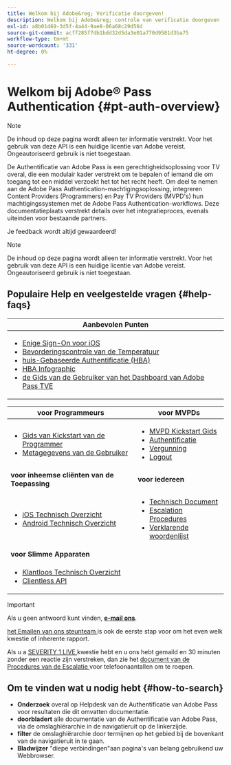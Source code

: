 ```yaml
---
title: Welkom bij Adobe&reg; Verificatie doorgeven!
description: Welkom bij Adobe&reg; controle van verificatie doorgeven
exl-id: a8b01469-3d5f-4a44-9ae8-06a68c29d56d
source-git-commit: acff285f7db1bdd32d5da3e01a770d9581d3ba75
workflow-type: tm+mt
source-wordcount: '331'
ht-degree: 0%

---
```


# Welkom bij Adobe® Pass Authentication {#pt-auth-overview}

>[!NOTE]
>
>De inhoud op deze pagina wordt alleen ter informatie verstrekt. Voor het gebruik van deze API is een huidige licentie van Adobe vereist. Ongeautoriseerd gebruik is niet toegestaan.

De Authentificatie van Adobe Pass is een gerechtigheidsoplossing voor TV overal, die een modulair kader verstrekt om te bepalen of iemand die om toegang tot een middel verzoekt het tot het recht heeft. Om deel te nemen aan de Adobe Pass Authentication-machtigingsoplossing, integreren Content Providers (Programmers) en Pay TV Providers (MVPD&#39;s) hun machtigingssystemen met de Adobe Pass Authentication-workflows. Deze documentatieplaats verstrekt details over het integratieproces, evenals uiteinden voor bestaande partners.

Je feedback wordt altijd gewaardeerd!

>[!NOTE]
>
>De inhoud op deze pagina wordt alleen ter informatie verstrekt. Voor het gebruik van deze API is een huidige licentie van Adobe vereist. Ongeautoriseerd gebruik is niet toegestaan.

## Populaire Help en veelgestelde vragen {#help-faqs}

| **Aanbevolen Punten** |
|-|
| <ul><li>[ Enige Sign-On voor iOS ](/help/authentication/apple-sso-overview.md)</li><li>[ Bevorderingscontrole van de Temperatuur ](/help/authentication/promotional-temp-pass.md)</li><li>[ huis-Gebaseerde Authentificatie (HBA) ](/help/authentication/home-based-authn-tve.md)</li><li>[ HBA Infographic ](https://dzf8vqv24eqhg.cloudfront.net/userfiles/258/326/ckfinder/files/AdobeNewsletterHBA.pdf)</li><li>[ de Gids van de Gebruiker van het Dashboard van Adobe Pass TVE ](/help/authentication/tve-dashboard/old-tve-dashboard/tve-dashboard-user-guide.md)</li></ul> |

| **voor Programmeurs** | **voor MVPDs** |
|------------------------------------------------------------------------------|-------------------------------------------------------------------------------------------------|
| <ul><li>[ Gids van Kickstart van de Programmer ](/help/authentication/programmer-kickstart-guide.md)</li><li>[ Metagegevens van de Gebruiker ](/help/authentication/user-metadata.md)</li></ul> | <ul><li>[ MVPD Kickstart Gids ](/help/authentication/mvpd-kickstart-guide.md)</li><li>[ Authentificatie ](/help/authentication/authn-usecase.md)</li><li>[ Vergunning ](/help/authentication/authz-usecase.md)</li><li>[ Logout ](/help/authentication/usecase-mvpd-logout.md)</li></ul> |
| **voor inheemse cliënten van de Toepassing** | **voor iedereen** |
| <ul><li>[ iOS Technisch Overzicht ](/help/authentication/iostvos-sdk-overview.md)</li><li>[ Android Technisch Overzicht ](/help/authentication/android-sdk-overview.md)</li></ul> | <ul><li>[ Technisch Document ](/help/authentication/technical-paper.md)</li><li>[ Escalation Procedures ](/help/authentication/escalation-procedures.md)</li><li>[ Verklarende woordenlijst ](/help/authentication/glossary.md)</li></ul> |
| **voor Slimme Apparaten** | |
| <ul><li>[ Klantloos Technisch Overzicht ](/help/authentication/rest-api-overview.md)</li><li>[ Clientless API ](/help/authentication/rest-api-reference.md)</li></ul> | |

>[!IMPORTANT]
>
>Als u geen antwoord kunt vinden, [**e-mail ons**](mailto:tve-support@adobe.com).
>
>[ het Emailen van ons steunteam ](mailto:tve-support@adobe.com) is ook de eerste stap voor om het even welk kwestie of inherente rapport.
>
>Als u a [ SEVERITY 1 LIVE ](/help/authentication/escalation-procedures.md) kwestie hebt en u ons hebt gemaild en 30 minuten zonder een reactie zijn verstreken, dan zie het [ document van de Procedures van de Escalatie ](/help/authentication/escalation-procedures.md) voor telefoonaantallen om te roepen.
>


## Om te vinden wat u nodig hebt {#how-to-search}

* **Onderzoek** overal op Helpdesk van de Authentificatie van Adobe Pass voor resultaten die dit omvatten
documentatie.
* **doorbladert** alle documentatie van de Authentificatie van Adobe Pass, via de omslaghiërarchie in de navigatieruit op de linkerzijde.
* **filter** de omslaghiërarchie door termijnen op het gebied bij de bovenkant van de navigatieruit in te gaan.
* **Bladwijzer** &quot;diepe verbindingen&quot;aan pagina&#39;s van belang gebruikend uw Webbrowser.
